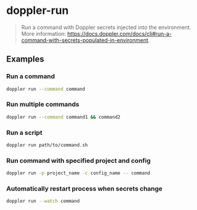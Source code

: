# doppler-run

> Run a command with Doppler secrets injected into the environment. More information: <https://docs.doppler.com/docs/cli#run-a-command-with-secrets-populated-in-environment>.

## Examples

### Run a command

```bash
doppler run --command command
```

### Run multiple commands

```bash
doppler run --command command1 && command2
```

### Run a script

```bash
doppler run path/to/command.sh
```

### Run command with specified project and config

```bash
doppler run -p project_name -c config_name -- command
```

### Automatically restart process when secrets change

```bash
doppler run --watch command
```
